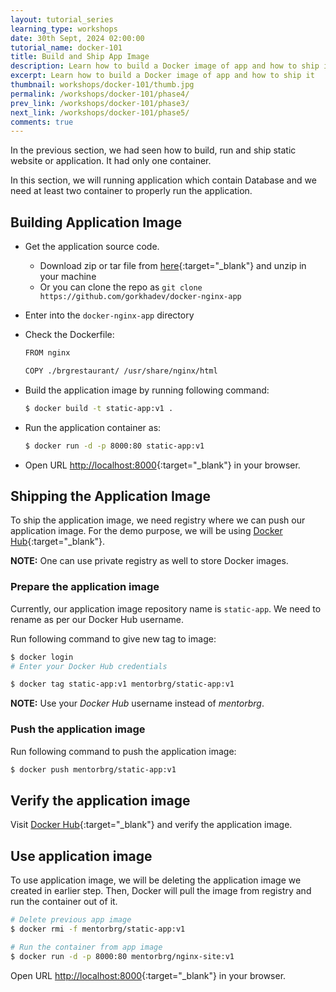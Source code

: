 ```yaml
---
layout: tutorial_series
learning_type: workshops
date: 30th Sept, 2024 02:00:00
tutorial_name: docker-101
title: Build and Ship App Image
description: Learn how to build a Docker image of app and how to ship it
excerpt: Learn how to build a Docker image of app and how to ship it
thumbnail: workshops/docker-101/thumb.jpg
permalink: /workshops/docker-101/phase4/
prev_link: /workshops/docker-101/phase3/
next_link: /workshops/docker-101/phase5/
comments: true
---
```


In the previous section, we had seen how to build, run and ship static website or application.
It had only one container.

In this section, we will running application which contain Database and we need at
least two container to properly run the application.

## Building Application Image

- Get the application source code.
  - Download zip or tar file from [here](https://github.com/gorkhadev/docker-nginx-app/releases/tag/v1){:target="_blank"} and unzip in your machine
  - Or you can clone the repo as `git clone https://github.com/gorkhadev/docker-nginx-app`
- Enter into the `docker-nginx-app` directory
- Check the Dockerfile:

  ~~~bash
  FROM nginx

  COPY ./brgrestaurant/ /usr/share/nginx/html
  ~~~

- Build the application image by running following command:

  ~~~bash
  $ docker build -t static-app:v1 .
  ~~~

- Run the application container as:

  ~~~bash
  $ docker run -d -p 8000:80 static-app:v1
  ~~~

- Open URL [http://localhost:8000](http://localhost:8000){:target="_blank"} in your browser.

## Shipping the Application Image

To ship the application image, we need registry where we can push our application image.
For the demo purpose, we will be using [Docker Hub](https://hub.docker.com/){:target="_blank"}.

__NOTE:__ One can use private registry as well to store Docker images.

### Prepare the application image

Currently, our application image repository name is `static-app`. We need to rename as per our
Docker Hub username.

Run following command to give new tag to image:

~~~bash
$ docker login
# Enter your Docker Hub credentials

$ docker tag static-app:v1 mentorbrg/static-app:v1
~~~

__NOTE:__ Use your _Docker Hub_ username instead of _mentorbrg_.

### Push the application image

Run following command to push the application image:

~~~bash
$ docker push mentorbrg/static-app:v1
~~~

## Verify the application image

Visit [Docker Hub](https://hub.docker.com/){:target="_blank"} and verify the application image.

## Use application image

To use application image, we will be deleting the application image we created in earlier step.
Then, Docker will pull the image from registry and run the container out of it.

~~~bash
# Delete previous app image
$ docker rmi -f mentorbrg/static-app:v1

# Run the container from app image
$ docker run -d -p 8000:80 mentorbrg/nginx-site:v1
~~~

Open URL [http://localhost:8000](http://localhost:8000){:target="_blank"} in your browser.
